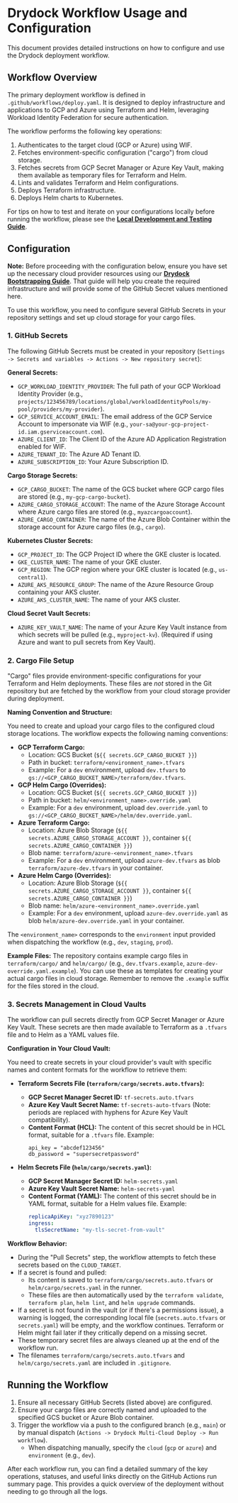 # Drydock Workflow Usage and Configuration

This document provides detailed instructions on how to configure and use the Drydock deployment workflow.

## Workflow Overview

The primary deployment workflow is defined in `.github/workflows/deploy.yaml`. It is designed to deploy infrastructure and applications to GCP and Azure using Terraform and Helm, leveraging Workload Identity Federation for secure authentication.

The workflow performs the following key operations:
1. Authenticates to the target cloud (GCP or Azure) using WIF.
2. Fetches environment-specific configuration ("cargo") from cloud storage.
3. Fetches secrets from GCP Secret Manager or Azure Key Vault, making them available as temporary files for Terraform and Helm.
4. Lints and validates Terraform and Helm configurations.
5. Deploys Terraform infrastructure.
6. Deploys Helm charts to Kubernetes.

For tips on how to test and iterate on your configurations locally before running the workflow, please see the **[Local Development and Testing Guide](LOCAL_DEVELOPMENT.md)**.

## Configuration

**Note:** Before proceeding with the configuration below, ensure you have set up the necessary cloud provider resources using our **[Drydock Bootstrapping Guide](BOOTSTRAPPING.md)**. That guide will help you create the required infrastructure and will provide some of the GitHub Secret values mentioned here.

To use this workflow, you need to configure several GitHub Secrets in your repository settings and set up cloud storage for your cargo files.

### 1. GitHub Secrets

The following GitHub Secrets must be created in your repository (`Settings -> Secrets and variables -> Actions -> New repository secret`):

**General Secrets:**
*   `GCP_WORKLOAD_IDENTITY_PROVIDER`: The full path of your GCP Workload Identity Provider (e.g., `projects/123456789/locations/global/workloadIdentityPools/my-pool/providers/my-provider`).
*   `GCP_SERVICE_ACCOUNT_EMAIL`: The email address of the GCP Service Account to impersonate via WIF (e.g., `your-sa@your-gcp-project-id.iam.gserviceaccount.com`).
*   `AZURE_CLIENT_ID`: The Client ID of the Azure AD Application Registration enabled for WIF.
*   `AZURE_TENANT_ID`: The Azure AD Tenant ID.
*   `AZURE_SUBSCRIPTION_ID`: Your Azure Subscription ID.

**Cargo Storage Secrets:**
*   `GCP_CARGO_BUCKET`: The name of the GCS bucket where GCP cargo files are stored (e.g., `my-gcp-cargo-bucket`).
*   `AZURE_CARGO_STORAGE_ACCOUNT`: The name of the Azure Storage Account where Azure cargo files are stored (e.g., `myazcargoaccount`).
*   `AZURE_CARGO_CONTAINER`: The name of the Azure Blob Container within the storage account for Azure cargo files (e.g., `cargo`).

**Kubernetes Cluster Secrets:**
*   `GCP_PROJECT_ID`: The GCP Project ID where the GKE cluster is located.
*   `GKE_CLUSTER_NAME`: The name of your GKE cluster.
*   `GCP_REGION`: The GCP region where your GKE cluster is located (e.g., `us-central1`).
*   `AZURE_AKS_RESOURCE_GROUP`: The name of the Azure Resource Group containing your AKS cluster.
*   `AZURE_AKS_CLUSTER_NAME`: The name of your AKS cluster.

**Cloud Secret Vault Secrets:**
*   `AZURE_KEY_VAULT_NAME`: The name of your Azure Key Vault instance from which secrets will be pulled (e.g., `myproject-kv`). (Required if using Azure and want to pull secrets from Key Vault).

### 2. Cargo File Setup

"Cargo" files provide environment-specific configurations for your Terraform and Helm deployments. These files are *not* stored in the Git repository but are fetched by the workflow from your cloud storage provider during deployment.

**Naming Convention and Structure:**

You need to create and upload your cargo files to the configured cloud storage locations. The workflow expects the following naming conventions:

*   **GCP Terraform Cargo:**
    *   Location: GCS Bucket (`${{ secrets.GCP_CARGO_BUCKET }}`)
    *   Path in bucket: `terraform/<environment_name>.tfvars`
    *   Example: For a `dev` environment, upload `dev.tfvars` to `gs://<GCP_CARGO_BUCKET_NAME>/terraform/dev.tfvars`.
*   **GCP Helm Cargo (Overrides):**
    *   Location: GCS Bucket (`${{ secrets.GCP_CARGO_BUCKET }}`)
    *   Path in bucket: `helm/<environment_name>.override.yaml`
    *   Example: For a `dev` environment, upload `dev.override.yaml` to `gs://<GCP_CARGO_BUCKET_NAME>/helm/dev.override.yaml`.
*   **Azure Terraform Cargo:**
    *   Location: Azure Blob Storage (`${{ secrets.AZURE_CARGO_STORAGE_ACCOUNT }}`, container `${{ secrets.AZURE_CARGO_CONTAINER }}`)
    *   Blob name: `terraform/azure-<environment_name>.tfvars`
    *   Example: For a `dev` environment, upload `azure-dev.tfvars` as blob `terraform/azure-dev.tfvars` in your container.
*   **Azure Helm Cargo (Overrides):**
    *   Location: Azure Blob Storage (`${{ secrets.AZURE_CARGO_STORAGE_ACCOUNT }}`, container `${{ secrets.AZURE_CARGO_CONTAINER }}`)
    *   Blob name: `helm/azure-<environment_name>.override.yaml`
    *   Example: For a `dev` environment, upload `azure-dev.override.yaml` as blob `helm/azure-dev.override.yaml` in your container.

The `<environment_name>` corresponds to the `environment` input provided when dispatching the workflow (e.g., `dev`, `staging`, `prod`).

**Example Files:**
The repository contains example cargo files in `terraform/cargo/` and `helm/cargo/` (e.g., `dev.tfvars.example`, `azure-dev-override.yaml.example`). You can use these as templates for creating your actual cargo files in cloud storage. Remember to remove the `.example` suffix for the files stored in the cloud.

### 3. Secrets Management in Cloud Vaults

The workflow can pull secrets directly from GCP Secret Manager or Azure Key Vault. These secrets are then made available to Terraform as a `.tfvars` file and to Helm as a YAML values file.

**Configuration in Your Cloud Vault:**

You need to create secrets in your cloud provider's vault with specific names and content formats for the workflow to retrieve them:

*   **Terraform Secrets File (`terraform/cargo/secrets.auto.tfvars`):**
    *   **GCP Secret Manager Secret ID:** `tf-secrets.auto.tfvars`
    *   **Azure Key Vault Secret Name:** `tf-secrets-auto-tfvars` (Note: periods are replaced with hyphens for Azure Key Vault compatibility).
    *   **Content Format (HCL):** The content of this secret should be in HCL format, suitable for a `.tfvars` file. Example:
        ```hcl
        api_key = "abcdef123456"
        db_password = "supersecretpassword"
        ```

*   **Helm Secrets File (`helm/cargo/secrets.yaml`):**
    *   **GCP Secret Manager Secret ID:** `helm-secrets.yaml`
    *   **Azure Key Vault Secret Name:** `helm-secrets-yaml`
    *   **Content Format (YAML):** The content of this secret should be in YAML format, suitable for a Helm values file. Example:
        ```yaml
        replicaApiKey: "xyz7890123"
        ingress:
          tlsSecretName: "my-tls-secret-from-vault"
        ```

**Workflow Behavior:**

*   During the "Pull Secrets" step, the workflow attempts to fetch these secrets based on the `CLOUD_TARGET`.
*   If a secret is found and pulled:
    *   Its content is saved to `terraform/cargo/secrets.auto.tfvars` or `helm/cargo/secrets.yaml` in the runner.
    *   These files are then automatically used by the `terraform validate`, `terraform plan`, `helm lint`, and `helm upgrade` commands.
*   If a secret is not found in the vault (or if there's a permissions issue), a warning is logged, the corresponding local file (`secrets.auto.tfvars` or `secrets.yaml`) will be empty, and the workflow continues. Terraform or Helm might fail later if they critically depend on a missing secret.
*   These temporary secret files are always cleaned up at the end of the workflow run.
*   The filenames `terraform/cargo/secrets.auto.tfvars` and `helm/cargo/secrets.yaml` are included in `.gitignore`.

## Running the Workflow

1.  Ensure all necessary GitHub Secrets (listed above) are configured.
2.  Ensure your cargo files are correctly named and uploaded to the specified GCS bucket or Azure Blob container.
3.  Trigger the workflow via a push to the configured branch (e.g., `main`) or by manual dispatch (`Actions -> Drydock Multi-Cloud Deploy -> Run workflow`).
    *   When dispatching manually, specify the `cloud` (`gcp` or `azure`) and `environment` (e.g., `dev`).

After each workflow run, you can find a detailed summary of the key operations, statuses, and useful links directly on the GitHub Actions run summary page. This provides a quick overview of the deployment without needing to go through all the logs.
